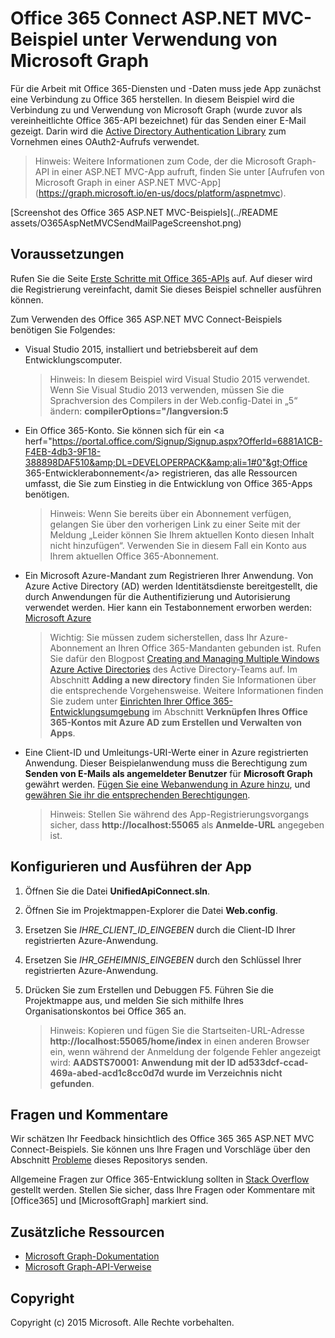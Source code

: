 # Office 365 Connect ASP.NET MVC-Beispiel unter Verwendung von Microsoft Graph

Für die Arbeit mit Office 365-Diensten und -Daten muss jede App zunächst eine Verbindung zu Office 365 herstellen. In diesem Beispiel wird die Verbindung zu und Verwendung von Microsoft Graph (wurde zuvor als vereinheitlichte Office 365-API bezeichnet) für das Senden einer E-Mail gezeigt. Darin wird die [Active Directory Authentication Library](https://msdn.microsoft.com/de-de/library/azure/jj573266.aspx) zum Vornehmen eines OAuth2-Aufrufs verwendet.

> Hinweis: Weitere Informationen zum Code, der die Microsoft Graph-API in einer ASP.NET MVC-App aufruft, finden Sie unter [Aufrufen von Microsoft Graph in einer ASP.NET MVC-App] (https://graph.microsoft.io/en-us/docs/platform/aspnetmvc).

[Screenshot des Office 365 ASP.NET MVC-Beispiels](../README assets/O365AspNetMVCSendMailPageScreenshot.png)

## Voraussetzungen

Rufen Sie die Seite [Erste Schritte mit Office 365-APIs](http://dev.office.com/getting-started/office365apis?platform=option-dotnet#setup) auf. Auf dieser wird die Registrierung vereinfacht, damit Sie dieses Beispiel schneller ausführen können.

Zum Verwenden des Office 365 ASP.NET MVC Connect-Beispiels benötigen Sie Folgendes:
* Visual Studio 2015, installiert und betriebsbereit auf dem Entwicklungscomputer. 

     > Hinweis: In diesem Beispiel wird Visual Studio 2015 verwendet. Wenn Sie Visual Studio 2013 verwenden, müssen Sie die Sprachversion des Compilers in der Web.config-Datei in „5“ ändern: **compilerOptions="/langversion:5**
* Ein Office 365-Konto. Sie können sich für ein &lt;a herf="https://portal.office.com/Signup/Signup.aspx?OfferId=6881A1CB-F4EB-4db3-9F18-388898DAF510&amp;DL=DEVELOPERPACK&amp;ali=1#0"&gt;Office 365-Entwicklerabonnement&lt;/a&gt; registrieren, das alle Ressourcen umfasst, die Sie zum Einstieg in die Entwicklung von Office 365-Apps benötigen.

     > Hinweis: Wenn Sie bereits über ein Abonnement verfügen, gelangen Sie über den vorherigen Link zu einer Seite mit der Meldung „Leider können Sie Ihrem aktuellen Konto diesen Inhalt nicht hinzufügen“. Verwenden Sie in diesem Fall ein Konto aus Ihrem aktuellen Office 365-Abonnement.
* Ein Microsoft Azure-Mandant zum Registrieren Ihrer Anwendung. Von Azure Active Directory (AD) werden Identitätsdienste bereitgestellt, die durch Anwendungen für die Authentifizierung und Autorisierung verwendet werden. Hier kann ein Testabonnement erworben werden: [Microsoft Azure](https://account.windowsazure.com/SignUp)

     > Wichtig: Sie müssen zudem sicherstellen, dass Ihr Azure-Abonnement an Ihren Office 365-Mandanten gebunden ist. Rufen Sie dafür den Blogpost [Creating and Managing Multiple Windows Azure Active Directories](http://blogs.technet.com/b/ad/archive/2013/11/08/creating-and-managing-multiple-windows-azure-active-directories.aspx) des Active Directory-Teams auf. Im Abschnitt **Adding a new directory** finden Sie Informationen über die entsprechende Vorgehensweise. Weitere Informationen finden Sie zudem unter [Einrichten Ihrer Office 365-Entwicklungsumgebung](https://msdn.microsoft.com/office/office365/howto/setup-development-environment#bk_CreateAzureSubscription) im Abschnitt **Verknüpfen Ihres Office 365-Kontos mit Azure AD zum Erstellen und Verwalten von Apps**.
* Eine Client-ID und Umleitungs-URI-Werte einer in Azure registrierten Anwendung. Dieser Beispielanwendung muss die Berechtigung zum **Senden von E-Mails als angemeldeter Benutzer** für **Microsoft Graph** gewährt werden. [Fügen Sie eine Webanwendung in Azure hinzu](https://msdn.microsoft.com/office/office365/HowTo/add-common-consent-manually#bk_RegisterWebApp), und [gewähren Sie ihr die entsprechenden Berechtigungen](https://github.com/OfficeDev/O365-AspNetMVC-Microsoft-Graph-Connect/wiki/Grant-permissions-to-the-Connect-application-in-Azure).

     > Hinweis: Stellen Sie während des App-Registrierungsvorgangs sicher, dass **http://localhost:55065** als **Anmelde-URL** angegeben ist.  

## Konfigurieren und Ausführen der App
1. Öffnen Sie die Datei **UnifiedApiConnect.sln**. 
2. Öffnen Sie im Projektmappen-Explorer die Datei **Web.config**. 
3. Ersetzen Sie *IHRE_CLIENT_ID_EINGEBEN* durch die Client-ID Ihrer registrierten Azure-Anwendung.
4. Ersetzen Sie *IHR_GEHEIMNIS_EINGEBEN* durch den Schlüssel Ihrer registrierten Azure-Anwendung.
3. Drücken Sie zum Erstellen und Debuggen F5. Führen Sie die Projektmappe aus, und melden Sie sich mithilfe Ihres Organisationskontos bei Office 365 an.

     > Hinweis: Kopieren und fügen Sie die Startseiten-URL-Adresse  **http://localhost:55065/home/index** in einen anderen Browser ein, wenn während der Anmeldung der folgende Fehler angezeigt wird: **AADSTS70001: Anwendung mit der ID ad533dcf-ccad-469a-abed-acd1c8cc0d7d wurde im Verzeichnis nicht gefunden**.

## Fragen und Kommentare

Wir schätzen Ihr Feedback hinsichtlich des Office 365 365 ASP.NET MVC Connect-Beispiels. Sie können uns Ihre Fragen und Vorschläge über den Abschnitt [Probleme](https://github.com/OfficeDev/O365-AspNetMVC-Microsoft-Graph-Connect/issues) dieses Repositorys senden.

Allgemeine Fragen zur Office 365-Entwicklung sollten in [Stack Overflow](http://stackoverflow.com/questions/tagged/Office365+API) gestellt werden. Stellen Sie sicher, dass Ihre Fragen oder Kommentare mit [Office365] und [MicrosoftGraph] markiert sind.
  
## Zusätzliche Ressourcen

* [Microsoft Graph-Dokumentation](http://graph.microsoft.io)
* [Microsoft Graph-API-Verweise](http://graph.microsoft.io/docs/api-reference/v1.0)


## Copyright
Copyright (c) 2015 Microsoft. Alle Rechte vorbehalten.


